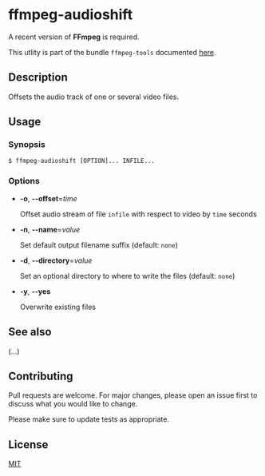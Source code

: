 # ffmpeg-audioshift

A recent version of **FFmpeg** is required.

This utlity is part of the bundle `ffmpeg-tools` documented [here](../../README.md).

## Description

Offsets the audio track of one or several video files.

## Usage

### Synopsis

```console
$ ffmpeg-audioshift [OPTION]... INFILE...
```

### Options

- **-o**, **--offset**=_time_

  Offset audio stream of file `infile` with respect to video by `time` seconds

- **-n**, **--name**=_value_

  Set default output filename suffix (default: `none`)

- **-d**, **--directory**=_value_

  Set an optional directory to where to write the files (default: `none`)

- **-y**, **--yes**

  Overwrite existing files

## See also

(...)

## Contributing

Pull requests are welcome. For major changes, please open an issue first to discuss what you would like to change.

Please make sure to update tests as appropriate.

## License

[MIT](https://choosealicense.com/licenses/mit/)
